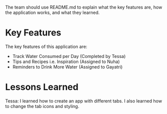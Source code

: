 The team should use README.md to explain what the key features are, how the application works, and what they learned. 

# Key Features
The key features of this application are:
- Track Water Consumed per Day (Completed by Tessa)
- Tips and Recipes i.e. Inspiration (Assigned to Nuha)
- Reminders to Drink More Water (Assigned to Gayatri)

# Lessons Learned
Tessa: I learned how to create an app with different tabs. I also learned how to change the tab icons and styling.
